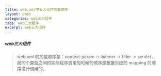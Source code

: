 ```yaml
---
title: web.xml中三大组件加载顺序
layout: post
categories: web三大组件
tags: web三大组件
excerpt: web三大组件
---
```

##### web三大组件
> web.xml 的加载顺序是：context-param -> listener -> filter -> servlet，而同个类型之间的实际程序调用的时候的顺序是根据对应的 mapping 的顺序进行调用的。



     
       
    
 
